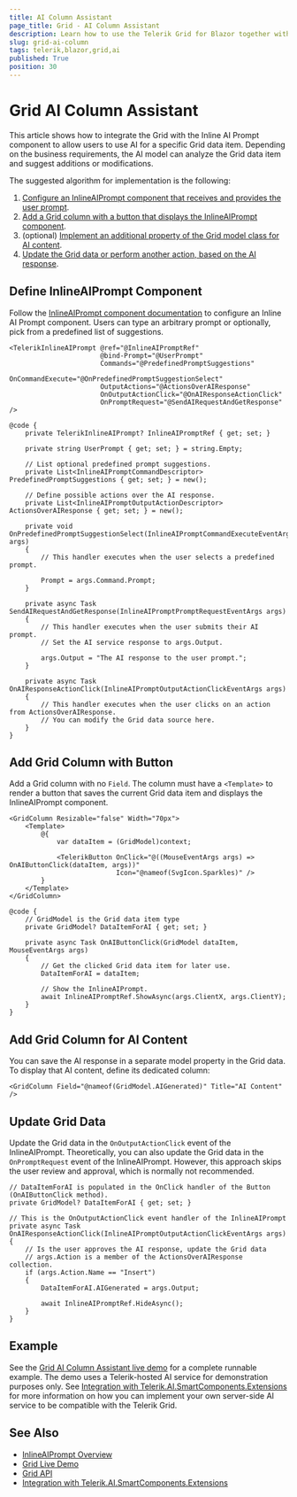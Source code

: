 ```yaml
---
title: AI Column Assistant
page_title: Grid - AI Column Assistant
description: Learn how to use the Telerik Grid for Blazor together with an InlineAIPrompt component to generate AI content and update the Grid data items.
slug: grid-ai-column
tags: telerik,blazor,grid,ai
published: True
position: 30
---
```


# Grid AI Column Assistant

This article shows how to integrate the Grid with the Inline AI Prompt component to allow users to use AI for a specific Grid data item. Depending on the business requirements, the AI model can analyze the Grid data item and suggest additions or modifications.

The suggested algorithm for implementation is the following:

1. [Configure an InlineAIPrompt component that receives and provides the user prompt](#define-inlineaiprompt-component).
1. [Add a Grid column with a button that displays the InlineAIPrompt component](#add-grid-column-with-button).
1. (optional) [Implement an additional property of the Grid model class for AI content](#add-grid-column-for-ai-content).
1. [Update the Grid data or perform another action, based on the AI response](#update-grid-data).

## Define InlineAIPrompt Component

Follow the [InlineAIPrompt component documentation](slug:inlineaiprompt-overview) to configure an Inline AI Prompt component. Users can type an arbitrary prompt or optionally, pick from a predefined list of suggestions.

````RAZOR.skip-repl
<TelerikInlineAIPrompt @ref="@InlineAIPromptRef"
                       @bind-Prompt="@UserPrompt"
                       Commands="@PredefinedPromptSuggestions"
                       OnCommandExecute="@OnPredefinedPromptSuggestionSelect"
                       OutputActions="@ActionsOverAIResponse"
                       OnOutputActionClick="@OnAIResponseActionClick"
                       OnPromptRequest="@SendAIRequestAndGetResponse" />

@code {
    private TelerikInlineAIPrompt? InlineAIPromptRef { get; set; }

    private string UserPrompt { get; set; } = string.Empty;

    // List optional predefined prompt suggestions.
    private List<InlineAIPromptCommandDescriptor> PredefinedPromptSuggestions { get; set; } = new();

    // Define possible actions over the AI response.
    private List<InlineAIPromptOutputActionDescriptor> ActionsOverAIResponse { get; set; } = new();

    private void OnPredefinedPromptSuggestionSelect(InlineAIPromptCommandExecuteEventArgs args)
    {
        // This handler executes when the user selects a predefined prompt.

        Prompt = args.Command.Prompt;
    }

    private async Task SendAIRequestAndGetResponse(InlineAIPromptPromptRequestEventArgs args)
    {
        // This handler executes when the user submits their AI prompt.
        // Set the AI service response to args.Output.

        args.Output = "The AI response to the user prompt.";
    }

    private async Task OnAIResponseActionClick(InlineAIPromptOutputActionClickEventArgs args)
    {
        // This handler executes when the user clicks on an action from ActionsOverAIResponse.
        // You can modify the Grid data source here.
    }
}
````

## Add Grid Column with Button

Add a Grid column with no `Field`. The column must have a `<Template>` to render a button that saves the current Grid data item and displays the InlineAIPrompt component.

````RAZOR.skip-repl
<GridColumn Resizable="false" Width="70px">
    <Template>
        @{
            var dataItem = (GridModel)context;

            <TelerikButton OnClick="@((MouseEventArgs args) => OnAIButtonClick(dataItem, args))"
                           Icon="@nameof(SvgIcon.Sparkles)" />
        }
    </Template>
</GridColumn>

@code {
    // GridModel is the Grid data item type
    private GridModel? DataItemForAI { get; set; }

    private async Task OnAIButtonClick(GridModel dataItem, MouseEventArgs args)
    {
        // Get the clicked Grid data item for later use.
        DataItemForAI = dataItem;

        // Show the InlineAIPrompt.
        await InlineAIPromptRef.ShowAsync(args.ClientX, args.ClientY);
    }
}
````

## Add Grid Column for AI Content

You can save the AI response in a separate model property in the Grid data. To display that AI content, define its dedicated column:

````RAZOR.skip-repl
<GridColumn Field="@nameof(GridModel.AIGenerated)" Title="AI Content" />
````

## Update Grid Data

Update the Grid data in the `OnOutputActionClick` event of the InlineAIPrompt. Theoretically, you can also update the Grid data in the `OnPromptRequest` event of the InlineAIPrompt. However, this approach skips the user review and approval, which is normally not recommended.

````C#.skip-repl
// DataItemForAI is populated in the OnClick handler of the Button (OnAIButtonClick method).
private GridModel? DataItemForAI { get; set; }

// This is the OnOutputActionClick event handler of the InlineAIPrompt
private async Task OnAIResponseActionClick(InlineAIPromptOutputActionClickEventArgs args)
{
    // Is the user approves the AI response, update the Grid data
    // args.Action is a member of the ActionsOverAIResponse collection.
    if (args.Action.Name == "Insert")
    {
        DataItemForAI.AIGenerated = args.Output;

        await InlineAIPromptRef.HideAsync();
    }
}
````

## Example

See the [Grid AI Column Assistant live demo](https://demos.telerik.com/blazor-ui/grid/ai-data-operations) for a complete runnable example. The demo uses a Telerik-hosted AI service for demonstration purposes only. See [Integration with Telerik.AI.SmartComponents.Extensions](slug:common-features-telerik-ai-smartcomponents-extensions-integration) for more information on how you can implement your own server-side AI service to be compatible with the Telerik Grid.

## See Also

* [InlineAIPrompt Overview](slug:inlineaiprompt-overview)
* [Grid Live Demo](https://demos.telerik.com/blazor-ui/grid/ai-data-operations)
* [Grid API](slug:Telerik.Blazor.Components.TelerikGrid-1)
* [Integration with Telerik.AI.SmartComponents.Extensions](slug:common-features-telerik-ai-smartcomponents-extensions-integration)
